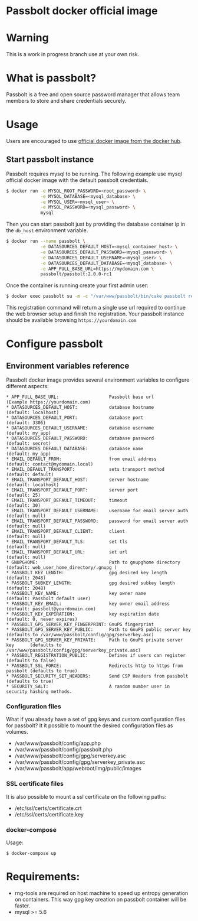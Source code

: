 # Passbolt docker official image

# Warning

This is a work in progress branch use at your own risk.

# What is passbolt?

Passbolt is a free and open source password manager that allows team members to
store and share credentials securely.

# Usage

Users are encouraged to use [official docker image from the docker hub](https://hub.docker.com/r/passbolt/passbolt/).

## Start passbolt instance

Passbolt requires mysql to be running. The following example use mysql official
docker image with the default passbolt credentials.

```bash
$ docker run -e MYSQL_ROOT_PASSWORD=<root_password> \
             -e MYSQL_DATABASE=<mysql_database> \
             -e MYSQL_USER=<mysql_user> \
             -e MYSQL_PASSWORD=<mysql_password> \
             mysql
```

Then you can start passbolt just by providing the database container ip in the
`db_host` environment variable.

```bash
$ docker run --name passbolt \
             -e DATASOURCES_DEFAULT_HOST=<mysql_container_host> \
             -e DATASOURCES_DEFAULT_PASSWORD=<mysql_password> \
             -e DATASOURCES_DEFAULT_USERNAME=<mysql_user> \
             -e DATASOURCES_DEFAULT_DATABASE=<mysql_database> \
             -e APP_FULL_BASE_URL=https://mydomain.com \
             passbolt/passbolt:2.0.0-rc1
```

Once the container is running create your first admin user:

```bash
$ docker exec passbolt su -m -c "/var/www/passbolt/bin/cake passbolt register_user -u your@email.com -f yourname -l surname -r admin" -s /bin/sh www-data
```

This registration command will return a single use url required to continue the
web browser setup and finish the registration. Your passbolt instance should be
available browsing `https://yourdomain.com`

# Configure passbolt

## Environment variables reference

Passbolt docker image provides several environment variables to configure different aspects:

```
* APP_FULL_BASE_URL:                   Passbolt base url                     (Example https://yourdomain.com)
* DATASOURCES_DEFAULT_HOST:            database hostname                     (default: localhost)
* DATASOURCES_DEFAULT_PORT:            database port                         (default: 3306)
* DATASOURCES_DEFAULT_USERNAME:        database username                     (default: my_app)
* DATASOURCES_DEFAULT_PASSWORD:        database password                     (default: secret)
* DATASOURCES_DEFAULT_DATABASE:        database name                         (default: my_app)
* EMAIL_DEFAULT_FROM:                  from email address                    (default: contact@mydomain.local)
* EMAIL_DEFAULT_TRANSPORT:             sets transport method                 (default: default)
* EMAIL_TRANSPORT_DEFAULT_HOST:        server hostname                       (default: localhost)
* EMAIL_TRANSPORT_DEFAULT_PORT:        server port                           (default: 25)
* EMAIL_TRANSPORT_DEFAULT_TIMEOUT:     timeout                               (default: 30)
* EMAIL_TRANSPORT_DEFAULT_USERNAME:    username for email server auth        (default: null)
* EMAIL_TRANSPORT_DEFAULT_PASSWORD:    password for email server auth        (default: null)
* EMAIL_TRANSPORT_DEFAULT_CLIENT:      client                                (default: null)
* EMAIL_TRANSPORT_DEFAULT_TLS:         set tls                               (default: null)
* EMAIL_TRANSPORT_DEFAULT_URL:         set url                               (default: null)
* GNUPGHOME:                           Path to gnupghome directory           (default: web_user_home_directory/.gnupg )
* PASSBOLT_KEY_LENGTH:                 gpg desired key length                (default: 2048)
* PASSBOLT_SUBKEY_LENGTH:              gpg desired subkey length             (default: 2048)
* PASSBOLT_KEY_NAME:                   key owner name                        (default: Passbolt default user)
* PASSBOLT_KEY_EMAIL:                  key owner email address               (default: passbolt@yourdomain.com)
* PASSBOLT_KEY_EXPIRATION:             key expiration date                   (default: 0, never expires)
* PASSBOLT_GPG_SERVER_KEY_FINGERPRINT: GnuPG fingerprint
* PASSBOLT_GPG_SERVER_KEY_PUBLIC:      Path to GnuPG public server key       (defaults to /var/www/passbolt/config/gpg/serverkey.asc)
* PASSBOLT_GPG_SERVER_KEY_PRIVATE:     Path to GnuPG private server key      (defaults to /var/www/passbolt/config/gpg/serverkey_private.asc)
* PASSBOLT_REGISTRATION_PUBLIC:        Defines if users can register         (defaults to false)
* PASSBOLT_SSL_FORCE:                  Redirects http to https from passbolt (defaults to true)
* PASSBOLT_SECURITY_SET_HEADERS:       Send CSP Headers from passbolt        (defaults to true)
* SECURITY_SALT:                       A random number user in security hashing methods.
```

### Configuration files

What if you already have a set of gpg keys and custom configuration files for passbolt?
It it possible to mount the desired configuration files as volumes.

* /var/www/passbolt/config/app.php
* /var/www/passbolt/config/passbolt.php
* /var/www/passbolt/config/gpg/serverkey.asc
* /var/www/passbolt/config/gpg/serverkey_private.asc
* /var/www/passbolt/app/webroot/img/public/images

### SSL certificate files

It is also possible to mount a ssl certificate on the following paths:

* /etc/ssl/certs/certificate.crt
* /etc/ssl/certs/certificate.key

### docker-compose

Usage:

```
$ docker-compose up
```

# Requirements:

* rng-tools are required on host machine to speed up entropy generation on containers.
This way gpg key creation on passbolt container will be faster.
* mysql >= 5.6
